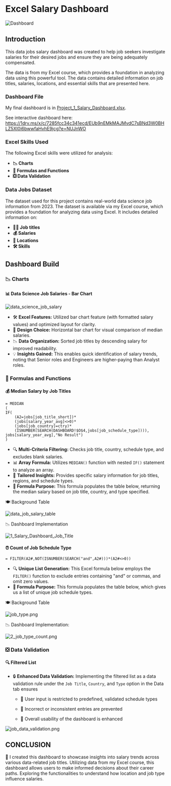 # Excel Salary Dashboard

![Dashboard](/Resources/image/Dashboard.png)

## Introduction

This data jobs salary dashboard was created to help job seekers investigate salaries for their desired jobs and ensure they are being adequately compensated. 

The data is from my Excel course, which provides a foundation in analyzing data using this powerful tool. The data contains detailed information on job titles, salaries, locations, and essential skills that are presented here.

### Dashboard File
My final dashboard is in [Project_1_Salary_Dashboard.xlsx](Project_1_Salary_Dashboard.xlsx).

See interactive dashboard here: https://1drv.ms/x/c/7285fcc34c341ecd/EUb9nEMkMAJMvdC7sBNd3W0BHLZ5XI0i6bwwfaHvhE9jcg?e=NUJnWO

### Excel Skills Used

The following Excel skills were utilized for analysis:

- **📉 Charts**
- **🧮 Formulas and Functions**
- **❎ Data Validation**

### Data Jobs Dataset

The dataset used for this project contains real-world data science job information from 2023. The dataset is available via my Excel course, which provides a foundation for analyzing data using Excel. It includes detailed information on:

- **👨‍💼 Job titles**
- **💰 Salaries**
- **📍 Locations**
- **🛠️ Skills**

## Dashboard Build

### 📉 Charts

#### 📊 Data Science Job Salaries - Bar Chart

![data_science_job_salary](/Resources/image/Dashboard.png)

- 🛠️ **Excel Features:** Utilized bar chart feature (with formatted salary values) and optimized layout for clarity.
- 🎨 **Design Choice:** Horizontal bar chart for visual comparison of median salaries.
- 📉 **Data Organization:** Sorted job titles by descending salary for improved readability.
- 💡 **Insights Gained:** This enables quick identification of salary trends, noting that Senior roles and Engineers are higher-paying than Analyst roles.

### 🧮 Formulas and Functions

#### 💰 Median Salary by Job Titles

```
= MEDIAN
(
IF(
    (A2=jobs[job_title_short])*
    (jobs[salary_year_avg]<>0)*
    (jobs[job_country]=ctry)*
    (ISNUMBER(SEARCH(DASHBOARD!$O$4,jobs[job_schedule_type]))),
jobs[salary_year_avg],"No Result")
)
```

- 🔍 **Multi-Criteria Filtering:** Checks job title, country, schedule type, and excludes blank salaries.
- 📊 **Array Formula:** Utilizes `MEDIAN()` function with nested `IF()` statement to analyze an array.
- 🎯 **Tailored Insights:** Provides specific salary information for job titles, regions, and schedule types.
- **🔢 Formula Purpose:** This formula populates the table below, returning the median salary based on job title, country, and type specified.

🍽️ Background Table

![data_job_salary_table](/Resources/image/data_job_salary_table.png)

📉 Dashboard Implementation

![1_Salary_Dashboard_Job_Title](/Resources/image/1_Salary_Dashboard_Job_Title.png)

#### ⏰ Count of Job Schedule Type

```
= FILTER(A2#,NOT(ISNUMBER(SEARCH("and",A2#)))*(A2#<>0))
```

- 🔍 **Unique List Generation:** This Excel formula below employs the `FILTER()` function to exclude entries containing "and" or commas, and omit zero values.
- **🔢 Formula Purpose:** This formula populates the table below, which gives us a list of unique job schedule types.

🍽️ Background Table

![job_type.png](/Resources/image/job_type.png)

📉 Dashboard Implementation:

![2_job_type_count.png](/Resources/image/2_job_type_count.png)

### ❎ Data Validation

#### 🔍 Filtered List

- 🔒 **Enhanced Data Validation:** Implementing the filtered list as a data validation rule under the `Job Title`, `Country`, and `Type` option in the Data tab ensures
    - 🎯 User input is restricted to predefined, validated schedule types

    - 🚫 Incorrect or inconsistent entries are prevented

    - 👥 Overall usability of the dashboard is enhanced

![job_data_validation.png](/Resources/image/job_data_validation.png)

## CONCLUSION

🎯 I created this dashboard to showcase insights into salary trends across various data-related job titles. Utilizing data from my Excel course, this dashboard allows users to make informed decisions about their career paths. Exploring the functionalities to understand how location and job type influence salaries.
